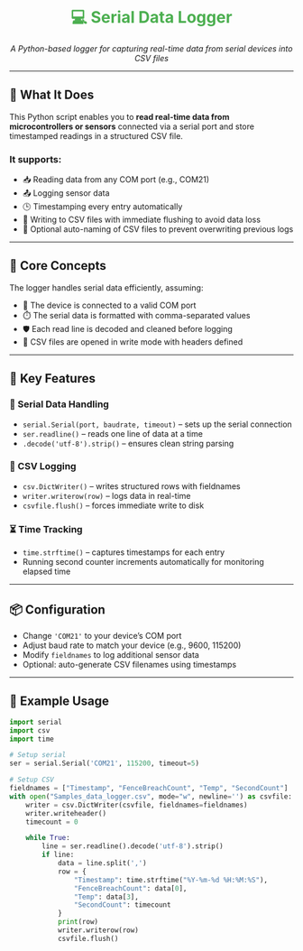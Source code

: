 <h1 align="center" style="color:#4CAF50;">
 💻 Serial Data Logger
</h1>

<p align="center">
  <em>A Python-based logger for capturing real-time data from serial devices into CSV files</em><br>
</p>

---
## 🌟 What It Does

This Python script enables you to **read real-time data from microcontrollers or sensors** connected via a serial port and store timestamped readings in a structured CSV file.

### It supports:

- 📥 Reading data from any COM port (e.g., COM21)  
- 📤 Logging sensor data  
- 🕒 Timestamping every entry automatically  
- 💾 Writing to CSV files with immediate flushing to avoid data loss  
- 🔁 Optional auto-naming of CSV files to prevent overwriting previous logs  

---

## 🧠 Core Concepts

The logger handles serial data efficiently, assuming:

- 🔌 The device is connected to a valid COM port  
- ⏱️ The serial data is formatted with comma-separated values  
- 🛡️ Each read line is decoded and cleaned before logging  
- 📝 CSV files are opened in write mode with headers defined  

---

## 🔧 Key Features

### 🔁 Serial Data Handling

- `serial.Serial(port, baudrate, timeout)` – sets up the serial connection  
- `ser.readline()` – reads one line of data at a time  
- `.decode('utf-8').strip()` – ensures clean string parsing  

### 💾 CSV Logging

- `csv.DictWriter()` – writes structured rows with fieldnames  
- `writer.writerow(row)` – logs data in real-time  
- `csvfile.flush()` – forces immediate write to disk  

### ⏳ Time Tracking

- `time.strftime()` – captures timestamps for each entry  
- Running second counter increments automatically for monitoring elapsed time  

---

## 📦 Configuration

- Change `'COM21'` to your device’s COM port  
- Adjust baud rate to match your device (e.g., 9600, 115200)  
- Modify `fieldnames` to log additional sensor data  
- Optional: auto-generate CSV filenames using timestamps  

---

## 🧪 Example Usage

```python
import serial
import csv
import time

# Setup serial
ser = serial.Serial('COM21', 115200, timeout=5)

# Setup CSV
fieldnames = ["Timestamp", "FenceBreachCount", "Temp", "SecondCount"]
with open("Samples_data_logger.csv", mode="w", newline='') as csvfile:
    writer = csv.DictWriter(csvfile, fieldnames=fieldnames)
    writer.writeheader()
    timecount = 0

    while True:
        line = ser.readline().decode('utf-8').strip()
        if line:
            data = line.split(',')
            row = {
                "Timestamp": time.strftime("%Y-%m-%d %H:%M:%S"),
                "FenceBreachCount": data[0],
                "Temp": data[3],
                "SecondCount": timecount
            }
            print(row)
            writer.writerow(row)
            csvfile.flush()

